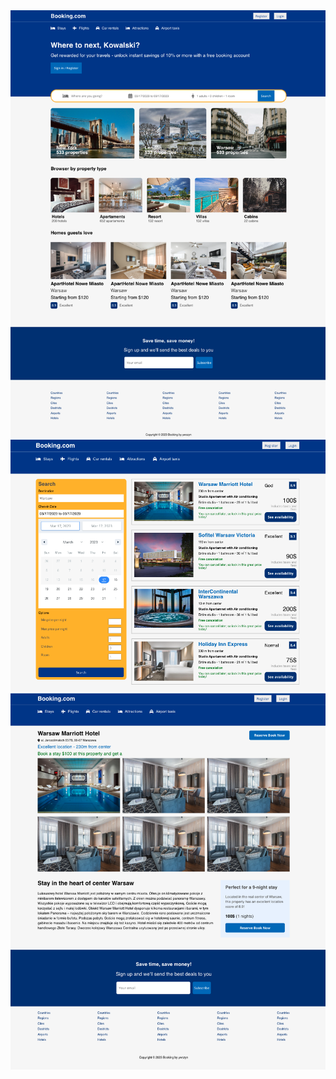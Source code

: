 <div>
    <img src="client/public/img/page1.png"/>
    <img src="client/public/img/page2.png"/>
    <img src="client/public/img/page3.png"/>
</div>

